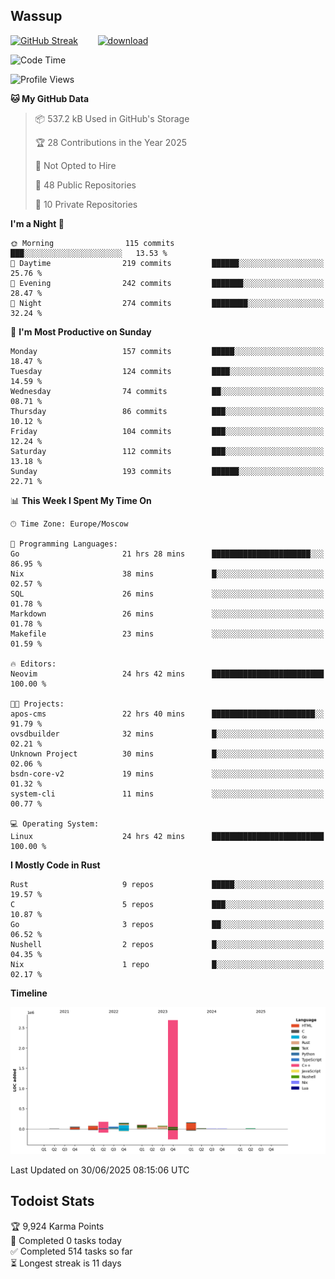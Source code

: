 ## Wassup

<!--
-->

[![GitHub Streak](http://github-readme-streak-stats.herokuapp.com?user=archeoss&theme=shades-of-purple&hide_border=true&date_format=j%20M%5B%20Y%5D)](https://git.io/streak-stats)&nbsp;&nbsp;&nbsp;&nbsp;&nbsp;&nbsp;&nbsp;&nbsp;[![download](https://user-images.githubusercontent.com/68448737/147796309-d8b65b1d-4dde-40d9-b03a-2b42aaa6cd43.jpeg)
](http://bmstu.ru/)

<!--START_SECTION:waka-->
![Code Time](http://img.shields.io/badge/Code%20Time-3%2C971%20hrs%2056%20mins-blue)

![Profile Views](http://img.shields.io/badge/Profile%20Views-0-blue)

**🐱 My GitHub Data** 

> 📦 537.2 kB Used in GitHub's Storage 
 > 
> 🏆 28 Contributions in the Year 2025
 > 
> 🚫 Not Opted to Hire
 > 
> 📜 48 Public Repositories 
 > 
> 🔑 10 Private Repositories 
 > 
**I'm a Night 🦉** 

```text
🌞 Morning                115 commits         ███░░░░░░░░░░░░░░░░░░░░░░   13.53 % 
🌆 Daytime                219 commits         ██████░░░░░░░░░░░░░░░░░░░   25.76 % 
🌃 Evening                242 commits         ███████░░░░░░░░░░░░░░░░░░   28.47 % 
🌙 Night                  274 commits         ████████░░░░░░░░░░░░░░░░░   32.24 % 
```
📅 **I'm Most Productive on Sunday** 

```text
Monday                   157 commits         █████░░░░░░░░░░░░░░░░░░░░   18.47 % 
Tuesday                  124 commits         ████░░░░░░░░░░░░░░░░░░░░░   14.59 % 
Wednesday                74 commits          ██░░░░░░░░░░░░░░░░░░░░░░░   08.71 % 
Thursday                 86 commits          ███░░░░░░░░░░░░░░░░░░░░░░   10.12 % 
Friday                   104 commits         ███░░░░░░░░░░░░░░░░░░░░░░   12.24 % 
Saturday                 112 commits         ███░░░░░░░░░░░░░░░░░░░░░░   13.18 % 
Sunday                   193 commits         ██████░░░░░░░░░░░░░░░░░░░   22.71 % 
```


📊 **This Week I Spent My Time On** 

```text
🕑︎ Time Zone: Europe/Moscow

💬 Programming Languages: 
Go                       21 hrs 28 mins      ██████████████████████░░░   86.95 % 
Nix                      38 mins             █░░░░░░░░░░░░░░░░░░░░░░░░   02.57 % 
SQL                      26 mins             ░░░░░░░░░░░░░░░░░░░░░░░░░   01.78 % 
Markdown                 26 mins             ░░░░░░░░░░░░░░░░░░░░░░░░░   01.78 % 
Makefile                 23 mins             ░░░░░░░░░░░░░░░░░░░░░░░░░   01.59 % 

🔥 Editors: 
Neovim                   24 hrs 42 mins      █████████████████████████   100.00 % 

🐱‍💻 Projects: 
apos-cms                 22 hrs 40 mins      ███████████████████████░░   91.79 % 
ovsdbuilder              32 mins             █░░░░░░░░░░░░░░░░░░░░░░░░   02.21 % 
Unknown Project          30 mins             █░░░░░░░░░░░░░░░░░░░░░░░░   02.06 % 
bsdn-core-v2             19 mins             ░░░░░░░░░░░░░░░░░░░░░░░░░   01.32 % 
system-cli               11 mins             ░░░░░░░░░░░░░░░░░░░░░░░░░   00.77 % 

💻 Operating System: 
Linux                    24 hrs 42 mins      █████████████████████████   100.00 % 
```

**I Mostly Code in Rust** 

```text
Rust                     9 repos             █████░░░░░░░░░░░░░░░░░░░░   19.57 % 
C                        5 repos             ███░░░░░░░░░░░░░░░░░░░░░░   10.87 % 
Go                       3 repos             ██░░░░░░░░░░░░░░░░░░░░░░░   06.52 % 
Nushell                  2 repos             █░░░░░░░░░░░░░░░░░░░░░░░░   04.35 % 
Nix                      1 repo              █░░░░░░░░░░░░░░░░░░░░░░░░   02.17 % 
```



**Timeline**

![Lines of Code chart](https://raw.githubusercontent.com/archeoss/archeoss/master/assets/bar_graph.png)


 Last Updated on 30/06/2025 08:15:06 UTC
<!--END_SECTION:waka-->

## Todoist Stats

<!-- TODO-IST:START -->
🏆  9,924 Karma Points           
🌸  Completed 0 tasks today           
✅  Completed 514 tasks so far           
⏳  Longest streak is 11 days
<!-- TODO-IST:END -->
